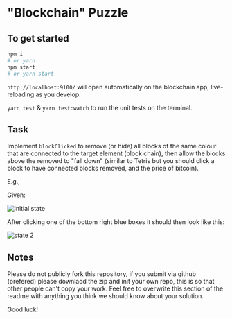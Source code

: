 # "Blockchain" Puzzle

## To get started

```sh
npm i
# or yarn
npm start
# or yarn start
```

`http://localhost:9100/` will open automatically on the blockchain app, live-reloading as you develop.

`yarn test` & `yarn test:watch` to run the unit tests on the terminal.

## Task

Implement `blockClicked` to remove (or hide) all blocks of the same colour that are connected to the target element (block chain), then allow the blocks above the removed to "fall down" (similar to Tetris but you should click a block to have connected blocks removed, and the price of bitcoin).

E.g.,

Given:

![Initial state](https://trottski.s3.amazonaws.com/snaps/initial.jpg)

After clicking one of the bottom right blue boxes it should then look
like this:

![state 2](https://trottski.s3.amazonaws.com/snaps/stage2.jpg)

## Notes
Please do not publicly fork this repository, if you submit via github (prefered) please downlaod the zip and init your own repo, this is so that other people can't copy your work.
Feel free to overwrite this section of the readme with anything you think we should know about your solution.

Good luck!